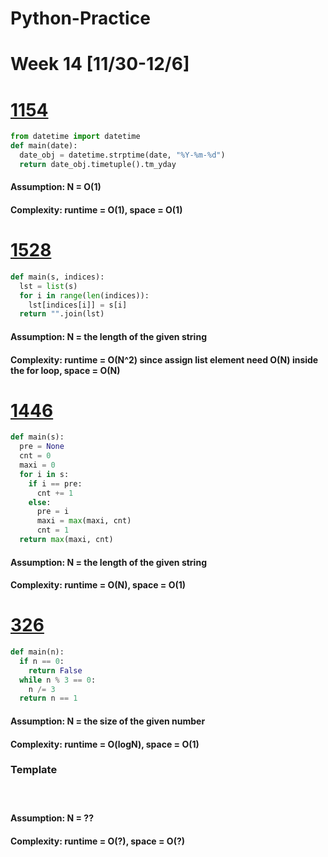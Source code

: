 # Python-Practice

# Week 14 [11/30-12/6]

# [1154](https://leetcode.com/problems/day-of-the-year/)
```python
from datetime import datetime
def main(date):
  date_obj = datetime.strptime(date, "%Y-%m-%d")
  return date_obj.timetuple().tm_yday
```
#### Assumption: N = O(1)
#### Complexity: runtime = O(1), space = O(1)

# [1528](https://leetcode.com/problems/shuffle-string/)
```python
def main(s, indices):
  lst = list(s)
  for i in range(len(indices)):
    lst[indices[i]] = s[i]
  return "".join(lst)
```
#### Assumption: N = the length of the given string
#### Complexity: runtime = O(N^2) since assign list element need O(N) inside the for loop, space = O(N)

# [1446](https://leetcode.com/problems/consecutive-characters/)
```python
def main(s):
  pre = None
  cnt = 0
  maxi = 0
  for i in s:
    if i == pre:
      cnt += 1
    else:
      pre = i
      maxi = max(maxi, cnt)
      cnt = 1
  return max(maxi, cnt)
```
#### Assumption: N = the length of the given string
#### Complexity: runtime = O(N), space = O(1)

# [326](https://leetcode.com/problems/power-of-three/)
```python
def main(n):
  if n == 0:
    return False
  while n % 3 == 0:
    n /= 3
  return n == 1
```
#### Assumption: N = the size of the given number
#### Complexity: runtime = O(logN), space = O(1)

### Template
# []()
```python
```
#### Assumption: N = ??
#### Complexity: runtime = O(?), space = O(?)